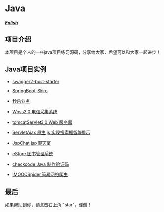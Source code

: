 # Java

##### [Enlish](README.md)

## 项目介绍

本项目是个人的一些java项目练习源码，分享给大家，希望可以和大家一起进步！  


## Java项目实例

* [swagger2-boot-starter](https://github.com/HelloWorld521/swagger2-boot-starter)

* [SpringBoot-Shiro](./springboot-shiro/)

* [秒杀业务](./seckill/)

* [Woss2.0 电信采集系统](./woss/)

* [tomcatServlet3.0 Web 服务器](./tomcatServer3.0/)

* [ServletAjax 原生 js 实现搜索框智能提示](./ServletAjax/)

* [JspChat jsp 聊天室](./JspChat/)

* [eStore 图书管理系统](./estore/)

* [checkcode Java 制作验证码](./checkcode/)

* [IMOOCSpider 简易网络爬虫](./IMOOCSpider/)


## 最后  
如果帮助到你，请点击右上角 "star"，谢谢！